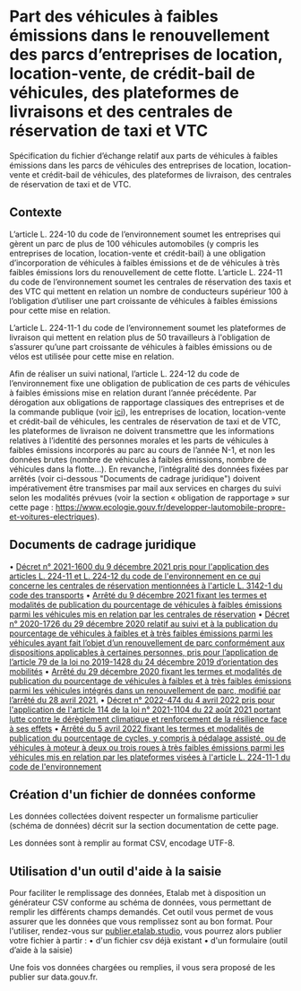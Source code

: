 # Part des véhicules à faibles émissions dans le renouvellement des parcs d’entreprises de location, location-vente, de crédit-bail de véhicules, des plateformes de livraisons et des centrales de réservation de taxi et VTC

Spécification du fichier d’échange relatif aux parts de véhicules à faibles émissions dans les parcs de véhicules des entreprises de location, location-vente et crédit-bail de véhicules, des plateformes de livraison, des centrales de réservation de taxi et de VTC.

## Contexte

L’article L. 224-10 du code de l’environnement soumet les entreprises qui gèrent un parc de plus de 100 véhicules automobiles (y compris les entreprises de location, location-vente et crédit-bail) à une obligation d’incorporation de véhicules à faibles émissions et de de véhicules à très faibles émissions lors du renouvellement de cette flotte. 
L’article L. 224-11 du code de l’environnement soumet les centrales de réservation des taxis et des VTC qui mettent en relation un nombre de conducteurs supérieur 100 à l’obligation d’utiliser une part croissante de véhicules à faibles émissions pour cette mise en relation.  

L’article L. 224-11-1 du code de l’environnement soumet les plateformes de livraison qui mettent en relation plus de 50 travailleurs à l'obligation de s’assurer qu’une part croissante de véhicules à faibles émissions ou de vélos est utilisée pour cette mise en relation.

Afin de réaliser un suivi national, l’article L. 224-12 du code de l’environnement fixe une obligation de publication de ces parts de véhicules à faibles émissions mise en relation durant l’année précédente. Par dérogation aux obligations de rapportage classiques des entreprises et de la commande publique (voir [ici](https://schema.data.gouv.fr/etalab/schema-vehicules-faibles-emissions-renouvellement-parc/latest.html)), les entreprises de location, location-vente et crédit-bail de véhicules, les centrales de réservation de taxi et de VTC, les plateformes de livraison ne doivent transmettre que les informations relatives à l’identité des personnes morales et les parts de véhicules à faibles émissions incorporés au parc au cours de l’année N-1, et non les données brutes (nombre de véhicules à faibles émissions, nombre de véhicules dans la flotte…). En revanche, l’intégralité des données fixées par arrêtés (voir ci-dessous "Documents de cadrage juridique") doivent impérativement être transmises par mail aux services en charges du suivi selon les modalités prévues (voir la section « obligation de rapportage » sur cette page : https://www.ecologie.gouv.fr/developper-lautomobile-propre-et-voitures-electriques).

## Documents de cadrage juridique

•	[Décret n° 2021-1600 du 9 décembre 2021 pris pour l'application des articles L. 224-11 et L. 224-12 du code de l'environnement en ce qui concerne les centrales de réservation mentionnées à l'article L. 3142-1 du code des transports](https://www.legifrance.gouv.fr/jorf/id/JORFTEXT000044464309)
•	[Arrêté du 9 décembre 2021 fixant les termes et modalités de publication du pourcentage de véhicules à faibles émissions parmi les véhicules mis en relation par les centrales de réservation](https://www.legifrance.gouv.fr/loda/id/JORFTEXT000044464353/2022-03-01/)
•	[Décret n° 2020-1726 du 29 décembre 2020 relatif au suivi et à la publication du pourcentage de véhicules à faibles et à très faibles émissions parmi les véhicules ayant fait l’objet d’un renouvellement de parc conformément aux dispositions applicables à certaines personnes, pris pour l’application de l’article 79 de la loi no 2019-1428 du 24 décembre 2019 d’orientation des mobilités](https://www.legifrance.gouv.fr/jorf/id/JORFTEXT000042754268)
•	[Arrêté du 29 décembre 2020 fixant les termes et modalités de publication du pourcentage de véhicules à faibles et à très faibles émissions parmi les véhicules intégrés dans un renouvellement de parc, modifié par l’arrêté du 28 avril 2021.](https://www.legifrance.gouv.fr/loda/id/JORFTEXT000042754492/2021-09-16/)
•	[Décret n° 2022-474 du 4 avril 2022 pris pour l'application de l'article 114 de la loi n° 2021-1104 du 22 août 2021 portant lutte contre le dérèglement climatique et renforcement de la résilience face à ses effets](https://www.legifrance.gouv.fr/jorf/id/JORFTEXT000045470632)
•	[Arrêté du 5 avril 2022 fixant les termes et modalités de publication du pourcentage de cycles, y compris à pédalage assisté, ou de véhicules à moteur à deux ou trois roues à très faibles émissions parmi les véhicules mis en relation par les plateformes visées à l'article L. 224-11-1 du code de l'environnement](https://www.legifrance.gouv.fr/jorf/id/JORFTEXT000045590767)

## Création d'un fichier de données conforme

Les données collectées doivent respecter un formalisme particulier (schéma de données) décrit sur la section documentation de cette page.

Les données sont à remplir au format CSV, encodage UTF-8.

## Utilisation d'un outil d'aide à la saisie

Pour faciliter le remplissage des données, Etalab met à disposition un générateur CSV conforme au schéma de données, vous permettant de remplir les différents champs demandés. Cet outil vous permet de vous assurer que les données que vous remplissez sont au bon format. Pour l'utiliser, rendez-vous sur [publier.etalab.studio](https://publier.etalab.studio), vous pourrez alors publier votre fichier à partir :
•	d'un fichier csv déjà existant
•	d'un formulaire (outil d’aide à la saisie) 

Une fois vos données chargées ou remplies, il vous sera proposé de les publier sur data.gouv.fr.
